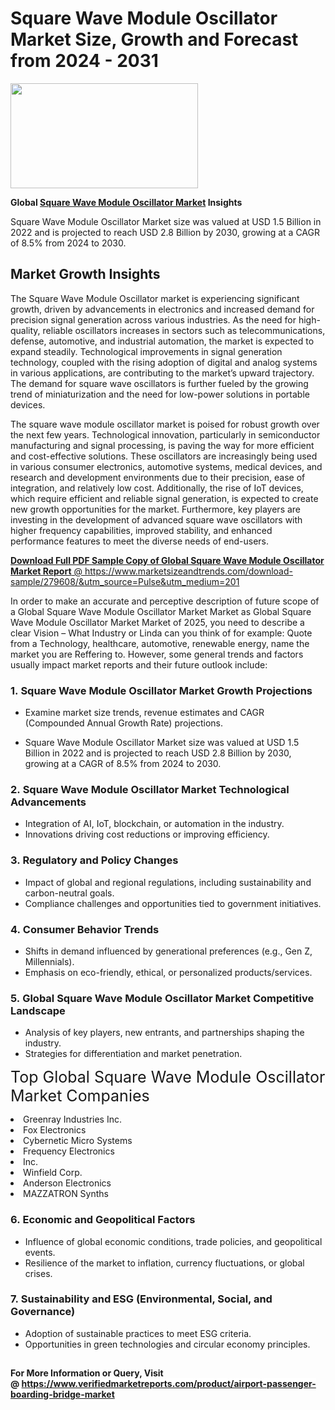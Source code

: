<H1>Square Wave Module Oscillator Market Size, Growth and Forecast from 2024 - 2031</H1><img class="aligncenter size-medium wp-image-584254" src="https://thirdeyenews.in/wp-content/uploads/2024/09/Global-Market-Research-300x168.jpeg" alt="" width="300" height="168" /><p><strong>Global&nbsp;<a href="https://www.marketsizeandtrends.com/download-sample/279608/&amp;utm_source=Pulse&amp;utm_medium=201">Square Wave Module Oscillator Market</a> Insights</strong></p><p>Square Wave Module Oscillator Market size was valued at USD 1.5 Billion in 2022 and is projected to reach USD 2.8 Billion by 2030, growing at a CAGR of 8.5% from 2024 to 2030.</p><p><h2>Market Growth Insights</h2> <p>The Square Wave Module Oscillator market is experiencing significant growth, driven by advancements in electronics and increased demand for precision signal generation across various industries. As the need for high-quality, reliable oscillators increases in sectors such as telecommunications, defense, automotive, and industrial automation, the market is expected to expand steadily. Technological improvements in signal generation technology, coupled with the rising adoption of digital and analog systems in various applications, are contributing to the market’s upward trajectory. The demand for square wave oscillators is further fueled by the growing trend of miniaturization and the need for low-power solutions in portable devices.</p> <p><a href="#"></a></p> <p>The square wave module oscillator market is poised for robust growth over the next few years. Technological innovation, particularly in semiconductor manufacturing and signal processing, is paving the way for more efficient and cost-effective solutions. These oscillators are increasingly being used in various consumer electronics, automotive systems, medical devices, and research and development environments due to their precision, ease of integration, and relatively low cost. Additionally, the rise of IoT devices, which require efficient and reliable signal generation, is expected to create new growth opportunities for the market. Furthermore, key players are investing in the development of advanced square wave oscillators with higher frequency capabilities, improved stability, and enhanced performance features to meet the diverse needs of end-users.</p> <p><a href="#"></p><p><span class=""><strong>Download Full PDF Sample Copy of Global Square Wave Module Oscillator Market Report</strong> @ <a href="https://www.marketsizeandtrends.com/download-sample/279608/&amp;utm_source=Pulse&amp;utm_medium=201" target="_blank">https://www.marketsizeandtrends.com/download-sample/279608/&amp;utm_source=Pulse&amp;utm_medium=201</a></span></p><p>In order to make an accurate and perceptive description of future scope of a Global&nbsp;Square Wave Module Oscillator Market Market as Global&nbsp;Square Wave Module Oscillator Market Market of 2025, you need to describe a clear Vision &ndash; What Industry or Linda can you think of for example: Quote from a Technology, healthcare, automotive, renewable energy, name the market you are Reffering to. However, some general trends and factors usually impact market reports and their future outlook include:</p><h3>1.&nbsp;<strong>Square Wave Module Oscillator Market Growth Projections</strong></h3><ul><li>Examine market size trends, revenue estimates and CAGR (Compounded Annual Growth Rate) projections.</li><li><p>Square Wave Module Oscillator Market size was valued at USD 1.5 Billion in 2022 and is projected to reach USD 2.8 Billion by 2030, growing at a CAGR of 8.5% from 2024 to 2030.</p></li></ul><h3>2.&nbsp;<strong>Square Wave Module Oscillator Market Technological Advancements</strong></h3><ul><li>Integration of AI, IoT, blockchain, or automation in the industry.</li><li>Innovations driving cost reductions or improving efficiency.</li></ul><h3>3.&nbsp;<strong>Regulatory and Policy Changes</strong></h3><ul><li>Impact of global and regional regulations, including sustainability and carbon-neutral goals.</li><li>Compliance challenges and opportunities tied to government initiatives.</li></ul><h3>4.&nbsp;<strong>Consumer Behavior Trends</strong></h3><ul><li>Shifts in demand influenced by generational preferences (e.g., Gen Z, Millennials).</li><li>Emphasis on eco-friendly, ethical, or personalized products/services.</li></ul><h3>5.&nbsp;<strong>Global Square Wave Module Oscillator Market Competitive Landscape</strong></h3><ul><li>Analysis of key players, new entrants, and partnerships shaping the industry.</li><li>Strategies for differentiation and market penetration.</li></ul><p data-pm-slice="1 1 []"><span style="color: inherit; font-family: inherit; font-size: 25px;">Top Global Square Wave Module Oscillator Market Companies</span></p><div class="" data-test-id=""><p><li>Greenray Industries Inc.</li><li> Fox Electronics</li><li> Cybernetic Micro Systems</li><li> Frequency Electronics</li><li> Inc.</li><li> Winfield Corp.</li><li> Anderson Electronics</li><li> MAZZATRON Synths</li></p></div><h3>6.&nbsp;<strong>Economic and Geopolitical Factors</strong></h3><ul><li>Influence of global economic conditions, trade policies, and geopolitical events.</li><li>Resilience of the market to inflation, currency fluctuations, or global crises.</li></ul><h3>7.&nbsp;<strong>Sustainability and ESG (Environmental, Social, and Governance)</strong></h3><ul><li>Adoption of sustainable practices to meet ESG criteria.</li><li>Opportunities in green technologies and circular economy principles.</li></ul><h2><strong style="font-size: 14px;">For More Information or Query, Visit @&nbsp;</strong><a style="background-color: #ffffff; font-size: 14px;" href="https://www.marketsizeandtrends.com/report/square-wave-module-oscillator-market/" target="_blank">https://www.verifiedmarketreports.com/product/airport-passenger-boarding-bridge-market</a></h2>
